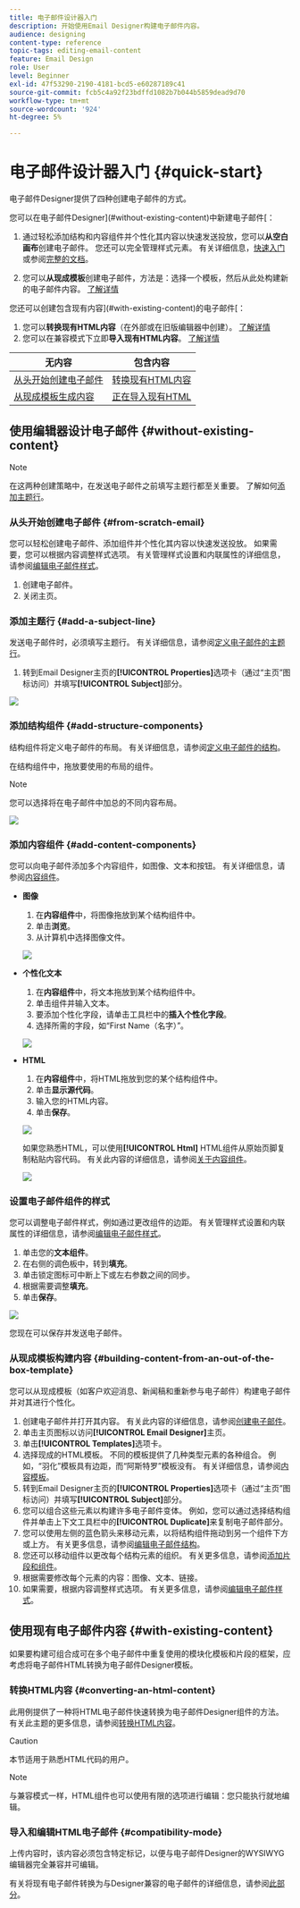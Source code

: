 ```yaml
---
title: 电子邮件设计器入门
description: 开始使用Email Designer构建电子邮件内容。
audience: designing
content-type: reference
topic-tags: editing-email-content
feature: Email Design
role: User
level: Beginner
exl-id: 47f53290-2190-4181-bcd5-e60287189c41
source-git-commit: fcb5c4a92f23bdffd1082b7b044b5859dead9d70
workflow-type: tm+mt
source-wordcount: '924'
ht-degree: 5%

---
```


# 电子邮件设计器入门 {#quick-start}

电子邮件Designer提供了四种创建电子邮件的方式。

您可以在电子邮件Designer](#without-existing-content)中新建电子邮件[：

1. 通过轻松添加结构和内容组件并个性化其内容以快速发送投放，您可以&#x200B;**从空白画布**&#x200B;创建电子邮件。 您还可以完全管理样式元素。 有关详细信息，[快速入门](#from-scratch-email)或参阅[完整的文档](../../designing/using/designing-from-scratch.md#designing-an-email-content-from-scratch)。

1. 您可以&#x200B;**从现成模板**&#x200B;创建电子邮件，方法是：选择一个模板，然后从此处构建新的电子邮件内容。 [了解详情](#building-content-from-an-out-of-the-box-template)

您还可以创建包含现有内容](#with-existing-content)的电子邮件[：

1. 您可以&#x200B;**转换现有HTML内容**（在外部或在旧版编辑器中创建）。 [了解详情](#converting-an-html-content)
1. 您可以在兼容模式下立即&#x200B;**导入现有HTML内容**。 [了解详情](#compatibility-mode)

| 无内容 | 包含内容 |
|---|---|
| [从头开始创建电子邮件](#from-scratch-email) | [转换现有HTML内容](#converting-an-html-content) |
| [从现成模板生成内容](#building-content-from-an-out-of-the-box-template) | [正在导入现有HTML](#compatibility-mode) |

## 使用编辑器设计电子邮件 {#without-existing-content}

>[!NOTE]
>
>在这两种创建策略中，在发送电子邮件之前填写主题行都至关重要。 了解如何[添加主题行](#add-a-subject-line)。

### 从头开始创建电子邮件 {#from-scratch-email}

您可以轻松创建电子邮件、添加组件并个性化其内容以快速发送投放。 如果需要，您可以根据内容调整样式选项。 有关管理样式设置和内联属性的详细信息，请参阅[编辑电子邮件样式](../../designing/using/styles.md)。

1. 创建电子邮件。
1. 关闭主页。

### 添加主题行 {#add-a-subject-line}

发送电子邮件时，必须填写主题行。 有关详细信息，请参阅[定义电子邮件的主题行](../../designing/using/subject-line.md)。

1. 转到Email Designer主页的&#x200B;**[!UICONTROL Properties]**&#x200B;选项卡（通过“主页”图标访问）并填写&#x200B;**[!UICONTROL Subject]**&#x200B;部分。

![](assets/subject-line-quick-start.png)

### 添加结构组件 {#add-structure-components}

结构组件将定义电子邮件的布局。 有关详细信息，请参阅[定义电子邮件的结构](../../designing/using/designing-from-scratch.md#defining-the-email-structure)。

在结构组件中，拖放要使用的布局的组件。

>[!NOTE]
>
>您可以选择将在电子邮件中加总的不同内容布局。

![](assets/structure-components-quick-start.png)

### 添加内容组件 {#add-content-components}

您可以向电子邮件添加多个内容组件，如图像、文本和按钮。 有关详细信息，请参阅[内容组件](../../designing/using/designing-from-scratch.md#about-content-components)。

* **图像**

   1. 在&#x200B;**内容组件**&#x200B;中，将图像拖放到某个结构组件中。
   1. 单击&#x200B;**浏览**。
   1. 从计算机中选择图像文件。

  ![](assets/browse-image-quick-start.png)

* **个性化文本**

   1. 在&#x200B;**内容组件**&#x200B;中，将文本拖放到某个结构组件中。
   1. 单击组件并输入文本。
   1. 要添加个性化字段，请单击工具栏中的&#x200B;**插入个性化字段**。
   1. 选择所需的字段，如“First Name（名字）”。

  ![](assets/edit-text-quick-start.png)

* **HTML**

   1. 在&#x200B;**内容组件**&#x200B;中，将HTML拖放到您的某个结构组件中。
   1. 单击&#x200B;**显示源代码**。
   1. 输入您的HTML内容。
   1. 单击&#x200B;**保存**。

  ![](assets/html-component-source-code.png)

  如果您熟悉HTML，可以使用&#x200B;**[!UICONTROL Html]** HTML组件从原始页脚复制粘贴内容代码。 有关此内容的详细信息，请参阅[关于内容组件](../../designing/using/designing-from-scratch.md#about-content-components)。

  ![](assets/des_loading_compatible_fragment_9.png)

### 设置电子邮件组件的样式

您可以调整电子邮件样式，例如通过更改组件的边距。 有关管理样式设置和内联属性的详细信息，请参阅[编辑电子邮件样式](../../designing/using/styles.md)。

1. 单击您的&#x200B;**文本组件**。
1. 在右侧的调色板中，转到&#x200B;**填充**。
1. 单击锁定图标可中断上下或左右参数之间的同步。
1. 根据需要调整&#x200B;**填充**。
1. 单击&#x200B;**保存**。

![](assets/padding-quick-start.png)

您现在可以保存并发送电子邮件。

### 从现成模板构建内容 {#building-content-from-an-out-of-the-box-template}

您可以从现成模板（如客户欢迎消息、新闻稿和重新参与电子邮件）构建电子邮件并对其进行个性化。

1. 创建电子邮件并打开其内容。 有关此内容的详细信息，请参阅[创建电子邮件](../../channels/using/creating-an-email.md)。
1. 单击主页图标以访问&#x200B;**[!UICONTROL Email Designer]**&#x200B;主页。
1. 单击&#x200B;**[!UICONTROL Templates]**&#x200B;选项卡。
1. 选择现成的HTML模板。
不同的模板提供了几种类型元素的各种组合。 例如，“羽化”模板具有边距，而“阿斯特罗”模板没有。 有关详细信息，请参阅[内容模板](../../designing/using/using-reusable-content.md#content-templates)。
1. 转到Email Designer主页的&#x200B;**[!UICONTROL Properties]**&#x200B;选项卡（通过“主页”图标访问）并填写&#x200B;**[!UICONTROL Subject]**&#x200B;部分。
1. 您可以组合这些元素以构建许多电子邮件变体。 例如，您可以通过选择结构组件并单击上下文工具栏中的&#x200B;**[!UICONTROL Duplicate]**&#x200B;来复制电子邮件部分。
1. 您可以使用左侧的蓝色箭头来移动元素，以将结构组件拖动到另一个组件下方或上方。 有关更多信息，请参阅[编辑电子邮件结构](../../designing/using/designing-from-scratch.md#defining-the-email-structure)。
1. 您还可以移动组件以更改每个结构元素的组织。 有关更多信息，请参阅[添加片段和组件](../../designing/using/designing-from-scratch.md#defining-the-email-structure)。
1. 根据需要修改每个元素的内容：图像、文本、链接。
1. 如果需要，根据内容调整样式选项。 有关更多信息，请参阅[编辑电子邮件样式](../../designing/using/styles.md)。

## 使用现有电子邮件内容 {#with-existing-content}

如果要构建可组合成可在多个电子邮件中重复使用的模块化模板和片段的框架，应考虑将电子邮件HTML转换为电子邮件Designer模板。

### 转换HTML内容 {#converting-an-html-content}

此用例提供了一种将HTML电子邮件快速转换为电子邮件Designer组件的方法。 有关此主题的更多信息，请参阅[转换HTML内容](../../designing/using/using-existing-content.md#converting-an-html-content)。

>[!CAUTION]
>
>本节适用于熟悉HTML代码的用户。

>[!NOTE]
>
>与兼容模式一样，HTML组件也可以使用有限的选项进行编辑：您只能执行就地编辑。


### 导入和编辑HTML电子邮件 {#compatibility-mode}

上传内容时，该内容必须包含特定标记，以便与电子邮件Designer的WYSIWYG编辑器完全兼容并可编辑。

有关将现有电子邮件转换为与Designer兼容的电子邮件的详细信息，请参阅[此部分](../../designing/using/using-existing-content.md#compatibility-mode)。

